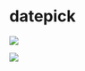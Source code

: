 # datepick

[![](https://img.shields.io/npm/v/@theprincelle/datepick?style=flat-square)](https://www.npmjs.com/package/@theprincelle/datepick)

![](https://img.shields.io/bundlephobia/min/@theprincelle/datepick?label=minified%20size&style=flat-square)
